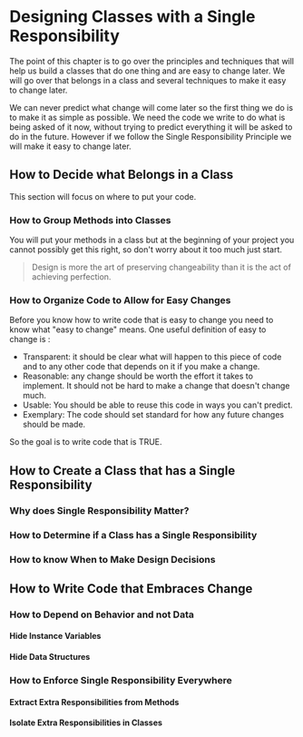 # Designing Classes with a Single Responsibility
The point of this chapter is to go over the principles and techniques that will help us build a classes that do one thing and are easy to change later. We will go over that belongs in a class and several techniques to make it easy to change later. 

We can never predict what change will come later so the first thing we do is to make it as simple as possible. We need the code we write to do what is being asked of it now, without trying to predict everything it will be asked to do in the future. However if we follow the Single Responsibility Principle we will make it easy to change later. 

## How to Decide what Belongs in a Class
This section will focus on where to put your code. 


### How to Group Methods into Classes
You will put your methods in a class but at the beginning of your project you cannot possibly get this right, so don't worry about it too much just start. 

> Design is more the art of preserving changeability than it is the act of achieving perfection.


### How to Organize Code to Allow for Easy Changes

Before you know how to write code that is easy to change you need to know what 
"easy to change" means. One useful definition of easy to change is :

* Transparent: it should be clear what will happen to this piece of code and to any other code that depends on it if you make a change.
* Reasonable: any change should be worth the effort it takes to implement. It should not be hard to make a change that doesn't change much. 
* Usable: You should be able to reuse this code in ways you can't predict.
* Exemplary: The code should set standard for how any future changes should be made. 

So the goal is to write code that is TRUE. 

## How to Create a Class that has a Single Responsibility

### Why does Single Responsibility Matter?

### How to Determine if a Class has a Single Responsibility

### How to know When to Make Design Decisions

## How to Write Code that Embraces Change

### How to Depend on Behavior and not Data

#### Hide Instance Variables

#### Hide Data Structures

### How to Enforce Single Responsibility Everywhere

#### Extract Extra Responsibilities from Methods

#### Isolate Extra Responsibilities in Classes

